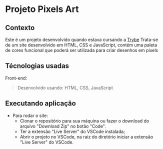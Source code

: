 # Projeto Pixels Art

## Contexto
Este é um projeto desenvolvido quando estava cursando a [Trybe](http://www.betrybe.com) 
Trata-se de um site desenvolvido em HTML, CSS e JavaScript, contém uma paleta de cores funcional que poderá ser utilizada para criar desenhos em pixels

## Técnologias usadas

Front-end:
> Desenvolvido usando: HTML, CSS, JavaScript

## Executando aplicação

* Para rodar o site:
  - Clonar o repositório para sua máquina ou fazer o download do arquivo "Download Zip" no botão "Code".
  - Ter a extensão "Live Server" do VSCode instalada;
  - Abrir o projeto no VSCode, na raiz do diretório iniciar a extensão "Live Server" do VSCode.
